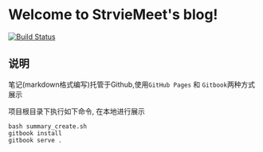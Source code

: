 # Welcome to StrvieMeet's blog!

[![Build Status](https://travis-ci.org/StrvieMeet/notes.svg?branch=master)](https://travis-ci.org/StrvieMeet/notes)

## 说明

笔记(markdown格式编写)托管于Github,使用`GitHub Pages` 和 `Gitbook`两种方式展示

项目根目录下执行如下命令, 在本地进行展示

```shell
bash summary_create.sh
gitbook install
gitbook serve .
```


